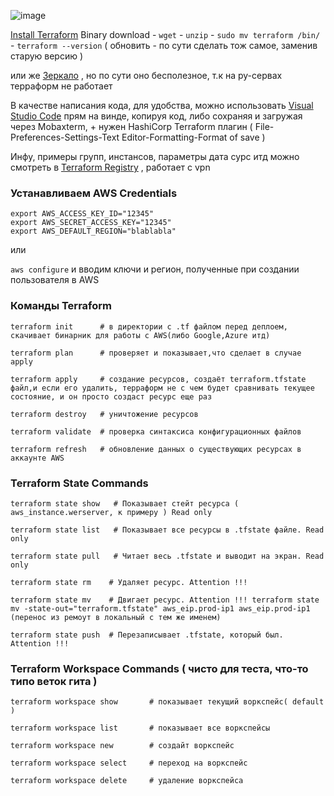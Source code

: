 ![image](https://github.com/Wireflex/Terraform/assets/165675775/e64fc968-9c50-4804-a8f5-542e7c1e7a2c)

[Install Terraform](https://developer.hashicorp.com/terraform/install) Binary download - ```wget``` - ```unzip``` - ```sudo mv terraform /bin/``` - ```terraform --version``` ( обновить - по сути сделать тож самое, заменив старую версию )

или же [Зеркало](https://mirror.selectel.ru/3rd-party/hashicorp-releases/terraform/?_gl=1*g62yz3*_gcl_au*MjAxODM3ODkzMy4xNzEyMDkyODA4*_ga*MTk5NDU1NjA3Ni4xNzEyMDkyODA4*_ga_H3R3VJH01B*MTcxOTU2OTk1NS4xOS4wLjE3MTk1Njk5NTUuNjAuMC4w) , но по сути оно бесполезное, т.к на ру-сервах терраформ не работает

В качестве написания кода, для удобства, можно использовать [Visual Studio Code](https://code.visualstudio.com/download) прям на винде, копируя код, либо сохраняя и загружая через Mobaxterm, + нужен HashiCorp Terraform плагин ( File-Preferences-Settings-Text Editor-Formatting-Format of save )

Инфу, примеры групп, инстансов, параметры дата сурс итд можно смотреть в [Terraform Registry](https://registry.terraform.io/) , работает с vpn

### Устанавливаем AWS Credentials
```
export AWS_ACCESS_KEY_ID="12345"
export AWS_SECRET_ACCESS_KEY="12345"
export AWS_DEFAULT_REGION="blablabla"
```
или 

```aws configure``` и вводим ключи и регион, полученные при создании пользователя в AWS

### Команды Terraform
```
terraform init      # в директории с .tf файлом перед деплоем, скачивает бинарник для работы с AWS(либо Google,Azure итд)
```
```
terraform plan      # проверяет и показывает,что сделает в случае apply
```
```
terraform apply     # создание ресурсов, создаёт terraform.tfstate файл,и если его удалить, терраформ не с чем будет сравнивать текущее состояние, и он просто создаст ресурс еще раз
```
```
terraform destroy   # уничтожение ресурсов
```
```
terraform validate  # проверка синтаксиса конфигурационных файлов
```
```
terraform refresh   # обновление данных о существующих ресурсах в аккаунте AWS
```
### Terraform State Commands
```
terraform state show   # Показывает стейт ресурса ( aws_instance.werserver, к примеру ) Read only
```
```
terraform state list   # Показывает все ресурсы в .tfstate файле. Read only
```
```
terraform state pull   # Читает весь .tfstate и выводит на экран. Read only
```
```
terraform state rm    # Удаляет ресурс. Attention !!!
```
```
terraform state mv    # Двигает ресурс. Attention !!! terraform state mv -state-out="terraform.tfstate" aws_eip.prod-ip1 aws_eip.prod-ip1 (перенос из ремоут в локальный с тем же именем)
```
```
terraform state push  # Перезаписывает .tfstate, который был. Attention !!!
```
### Terraform Workspace Commands ( чисто для теста, что-то типо веток гита )
```
terraform workspace show       # показывает текущий воркспейс( default )
```
```
terraform workspace list       # показывает все воркспейсы
```
```
terraform workspace new        # создайт воркспейс
```
```
terraform workspace select     # переход на воркспейс
```
```
terraform workspace delete     # удаление воркспейса
```
